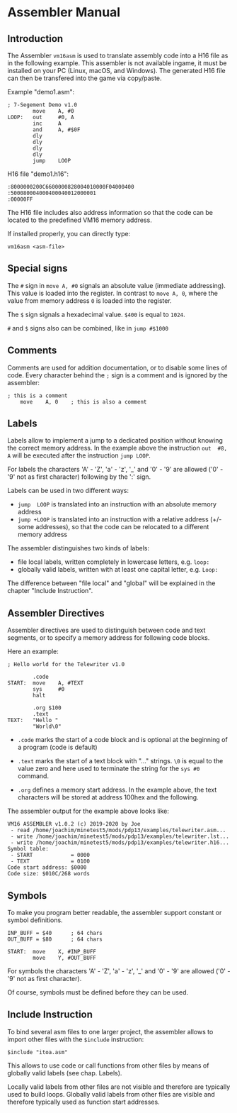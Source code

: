 # Assembler Manual

## Introduction

The Assembler `vm16asm`  is used to translate assembly code into a H16 file as in the following example. This assembler is not available ingame, it must be installed on your PC (Linux, macOS, and Windows). The generated H16 file can then be transfered into the game via copy/paste.

Example "demo1.asm":

```assembly
; 7-Segement Demo v1.0
        move    A, #0
LOOP:   out     #0, A
        inc     A
        and     A, #$0F
        dly
        dly
        dly
        dly
        jump    LOOP
```

H16 file "demo1.h16":

```
:8000000200C6600000828004010000F04000400
:500080004000400040012000001
:00000FF
```

The H16 file includes also address information so that the code can be located to the predefined VM16 memory address.

If installed properly, you can directly type:

```
vm16asm <asm-file>
```





## Special signs

The `#` sign in `move A, #0` signals an absolute value (immediate addressing). This value is loaded into the register. In contrast to `move A, 0`, where the value from memory address `0` is loaded into the register.

The `$` sign signals a hexadecimal value. `$400` is equal to `1024`.

`#` and `$` signs also can be combined, like in `jump #$1000`



## Comments

Comments are used for addition documentation, or to disable some lines of code. Every character behind the `;` sign is a comment and is ignored by the assembler:

```assembly
; this is a comment
    move    A, 0    ; this is also a comment
```



## Labels

Labels allow to implement a jump to a dedicated position without knowing the correct memory address. 
In the example above the instruction `out  #8, A` will be executed after the instruction `jump LOOP`.  

For labels  the characters 'A' - 'Z', 'a' - 'z',  '_' and '0' - '9' are allowed ('0' - '9' not as first character) following by the ':' sign.

Labels can be used in two different ways:

- `jump  LOOP` is translated into an instruction with an absolute memory address
- `jump +LOOP` is translated into an instruction with a relative address (+/- some addresses), so that the code can be relocated to a different memory address

The assembler distinguishes two kinds of labels:

- file local labels,  written completely in lowercase letters, e.g. `loop:`
- globally valid labels, written with at least one capital letter, e.g. `Loop:`

The difference between "file local" and "global" will be explained in the chapter "Include Instruction".



## Assembler Directives

Assembler directives are used to distinguish between code and text segments, or to specify a memory address for following code blocks.

Here an example:

```assembly
; Hello world for the Telewriter v1.0

        .code
START:  move    A, #TEXT
        sys     #0
        halt

        .org $100
        .text
TEXT:   "Hello "
        "World\0"
```

- `.code` marks the start of a code block and is optional at the beginning of a program (code is default)

- `.text` marks the start of a text block with "..." strings. `\0` is equal to the value zero and here used to terminate the string for the `sys #0` command.
- `.org` defines a memory start address. In the example above, the text characters will be stored at address 100hex and the following.

The assembler output for the example above looks like:

```
VM16 ASSEMBLER v1.0.2 (c) 2019-2020 by Joe
 - read /home/joachim/minetest5/mods/pdp13/examples/telewriter.asm...
 - write /home/joachim/minetest5/mods/pdp13/examples/telewriter.lst...
 - write /home/joachim/minetest5/mods/pdp13/examples/telewriter.h16...
Symbol table:
 - START            = 0000
 - TEXT             = 0100
Code start address: $0000
Code size: $010C/268 words
```



## Symbols

To make you program better readable, the assembler support constant or symbol definitions.

```assembly
INP_BUFF = $40      ; 64 chars
OUT_BUFF = $80      ; 64 chars

START:  move    X, #INP_BUFF
        move    Y, #OUT_BUFF
```

For symbols  the characters 'A' - 'Z', 'a' - 'z',  '_' and '0' - '9' are allowed ('0' - '9' not as first character).

Of course, symbols must be defined before they can be used.



## Include Instruction

To bind several asm files to one larger project, the assembler allows to import other files with the `$include` instruction:

```assembly
$include "itoa.asm"
```

This allows to use code or call functions from other files by means of globally valid labels (see chap. Labels).

Locally valid labels from other files are not visible and therefore are typically used to build loops.
Globally valid labels from other files are visible and therefore typically used as function start addresses.

